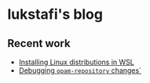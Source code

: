 # lukstafi's blog

## Recent work

- [Installing Linux distributions in WSL](notes/WSL_install_new_distro.md)
- [Debugging `opam-repository` changes`](notes/Debugging_opam_repository_changes.md)